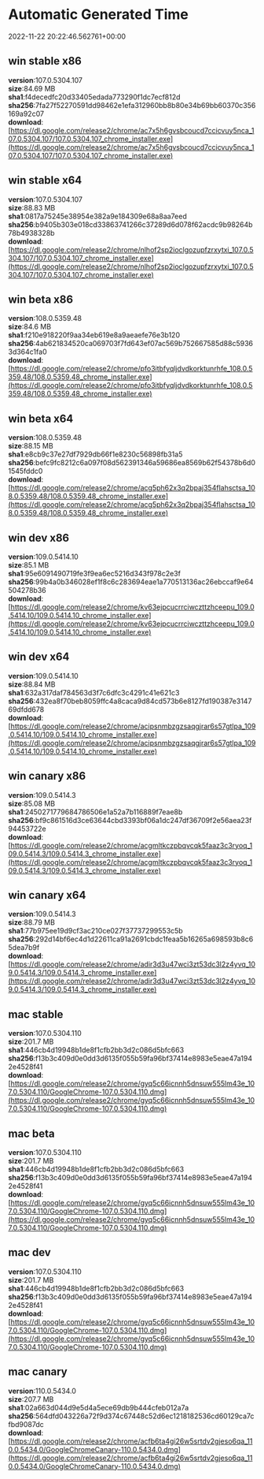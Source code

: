 # Automatic Generated Time
2022-11-22 20:22:46.562761+00:00

## win stable x86
**version**:107.0.5304.107  
**size**:84.69 MB  
**sha1**:f4decedfc20d33405edada773290f1dc7ecf812d  
**sha256**:7fa27f52270591dd98462e1efa312960bb8b80e34b69bb60370c356169a92c07  
**download**:[https://dl.google.com/release2/chrome/ac7x5h6gvsbcoucd7ccicvuy5nca_107.0.5304.107/107.0.5304.107_chrome_installer.exe](https://dl.google.com/release2/chrome/ac7x5h6gvsbcoucd7ccicvuy5nca_107.0.5304.107/107.0.5304.107_chrome_installer.exe)  

## win stable x64
**version**:107.0.5304.107  
**size**:88.83 MB  
**sha1**:0817a75245e38954e382a9e184309e68a8aa7eed  
**sha256**:b9405b303e018cd33863741266c37289d6d078f62acdc9b98264b78b4938328b  
**download**:[https://dl.google.com/release2/chrome/nlhof2sp2ioclgozupfzrxytxi_107.0.5304.107/107.0.5304.107_chrome_installer.exe](https://dl.google.com/release2/chrome/nlhof2sp2ioclgozupfzrxytxi_107.0.5304.107/107.0.5304.107_chrome_installer.exe)  

## win beta x86
**version**:108.0.5359.48  
**size**:84.6 MB  
**sha1**:f210e918220f9aa34eb619e8a9aeaefe76e3b120  
**sha256**:4ab621834520ca069703f7fd643ef07ac569b752667585d88c59363d364c1fa0  
**download**:[https://dl.google.com/release2/chrome/pfo3itbfyqljdvdkorktunrhfe_108.0.5359.48/108.0.5359.48_chrome_installer.exe](https://dl.google.com/release2/chrome/pfo3itbfyqljdvdkorktunrhfe_108.0.5359.48/108.0.5359.48_chrome_installer.exe)  

## win beta x64
**version**:108.0.5359.48  
**size**:88.15 MB  
**sha1**:e8cb9c37e27df7929db66f1e8230c56898fb31a5  
**sha256**:befc9fc8212c6a097f08d562391346a59686ea8569b62f54378b6d01545fddc0  
**download**:[https://dl.google.com/release2/chrome/acg5ph62x3q2bpaj354flahsctsa_108.0.5359.48/108.0.5359.48_chrome_installer.exe](https://dl.google.com/release2/chrome/acg5ph62x3q2bpaj354flahsctsa_108.0.5359.48/108.0.5359.48_chrome_installer.exe)  

## win dev x86
**version**:109.0.5414.10  
**size**:85.1 MB  
**sha1**:95e6091490719fe3f9ea6ec5216d343f978c2e3f  
**sha256**:99b4a0b346028ef1f8c6c283694eae1a770513136ac26ebccaf9e64504278b36  
**download**:[https://dl.google.com/release2/chrome/kv63ejpcucrrciwczttzhceepu_109.0.5414.10/109.0.5414.10_chrome_installer.exe](https://dl.google.com/release2/chrome/kv63ejpcucrrciwczttzhceepu_109.0.5414.10/109.0.5414.10_chrome_installer.exe)  

## win dev x64
**version**:109.0.5414.10  
**size**:88.84 MB  
**sha1**:632a317daf784563d3f7c6dfc3c4291c41e621c3  
**sha256**:432ea8f70beb8059ffc4a8caca9d84cd573b6e8127fd190387e314769dfdd678  
**download**:[https://dl.google.com/release2/chrome/acipsnmbzgzsaqgjrar6s57gtlpa_109.0.5414.10/109.0.5414.10_chrome_installer.exe](https://dl.google.com/release2/chrome/acipsnmbzgzsaqgjrar6s57gtlpa_109.0.5414.10/109.0.5414.10_chrome_installer.exe)  

## win canary x86
**version**:109.0.5414.3  
**size**:85.08 MB  
**sha1**:2450271779684786506e1a52a7b116889f7eae8b  
**sha256**:bf9c861516d3ce63644cbd3393bf06a1dc247df36709f2e56aea23f94453722e  
**download**:[https://dl.google.com/release2/chrome/acgmltkczpbqvcqk5faaz3c3ryoq_109.0.5414.3/109.0.5414.3_chrome_installer.exe](https://dl.google.com/release2/chrome/acgmltkczpbqvcqk5faaz3c3ryoq_109.0.5414.3/109.0.5414.3_chrome_installer.exe)  

## win canary x64
**version**:109.0.5414.3  
**size**:88.79 MB  
**sha1**:77b975ee19d9cf3ac210ce027f37737299553c5b  
**sha256**:292d14bf6ec4d1d22611ca91a2691cbdc1feaa5b16265a698593b8c65dea7b9f  
**download**:[https://dl.google.com/release2/chrome/adir3d3u47wci3zt53dc3l2z4yvq_109.0.5414.3/109.0.5414.3_chrome_installer.exe](https://dl.google.com/release2/chrome/adir3d3u47wci3zt53dc3l2z4yvq_109.0.5414.3/109.0.5414.3_chrome_installer.exe)  

## mac stable
**version**:107.0.5304.110  
**size**:201.7 MB  
**sha1**:446cb4d19948b1de8f1cfb2bb3d2c086d5bfc663  
**sha256**:f13b3c409d0e0dd3d6135f055b59fa96bf37414e8983e5eae47a1942e4528f41  
**download**:[https://dl.google.com/release2/chrome/gyq5c66icnnh5dnsuw555lm43e_107.0.5304.110/GoogleChrome-107.0.5304.110.dmg](https://dl.google.com/release2/chrome/gyq5c66icnnh5dnsuw555lm43e_107.0.5304.110/GoogleChrome-107.0.5304.110.dmg)  

## mac beta
**version**:107.0.5304.110  
**size**:201.7 MB  
**sha1**:446cb4d19948b1de8f1cfb2bb3d2c086d5bfc663  
**sha256**:f13b3c409d0e0dd3d6135f055b59fa96bf37414e8983e5eae47a1942e4528f41  
**download**:[https://dl.google.com/release2/chrome/gyq5c66icnnh5dnsuw555lm43e_107.0.5304.110/GoogleChrome-107.0.5304.110.dmg](https://dl.google.com/release2/chrome/gyq5c66icnnh5dnsuw555lm43e_107.0.5304.110/GoogleChrome-107.0.5304.110.dmg)  

## mac dev
**version**:107.0.5304.110  
**size**:201.7 MB  
**sha1**:446cb4d19948b1de8f1cfb2bb3d2c086d5bfc663  
**sha256**:f13b3c409d0e0dd3d6135f055b59fa96bf37414e8983e5eae47a1942e4528f41  
**download**:[https://dl.google.com/release2/chrome/gyq5c66icnnh5dnsuw555lm43e_107.0.5304.110/GoogleChrome-107.0.5304.110.dmg](https://dl.google.com/release2/chrome/gyq5c66icnnh5dnsuw555lm43e_107.0.5304.110/GoogleChrome-107.0.5304.110.dmg)  

## mac canary
**version**:110.0.5434.0  
**size**:207.7 MB  
**sha1**:02a663d044d9e5d4a5ece69db9b444cfeb012a7a  
**sha256**:564dfd043226a72f9d374c67448c52d6ec1218182536cd60129ca7cfbd9087dc  
**download**:[https://dl.google.com/release2/chrome/acfb6ta4gi26w5srtdv2gjeso6qa_110.0.5434.0/GoogleChromeCanary-110.0.5434.0.dmg](https://dl.google.com/release2/chrome/acfb6ta4gi26w5srtdv2gjeso6qa_110.0.5434.0/GoogleChromeCanary-110.0.5434.0.dmg)  

